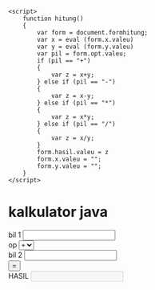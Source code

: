 <!DOCTYPE html>
<html lang="en">
<head>
    <meta charset="UTF-8">
    <meta http-equiv="X-UA-Compatible" content="IE=edge">
    <meta name="viewport" content="width=device-width, initial-scale=1.0">
    <title>kalkulator</title>

    <script>
        function hitung()
        {
            var form = document.formhitung;
            var x = eval (form.x.valeu)
            var y = eval (form.y.valeu)
            var pil = form.opt.valeu;
            if (pil == "+")
            {
                var z = x+y;
            } else if (pil == "-")
            {
                var z = x-y;
            } else if (pil == "*")
            {
                var z = x*y;                   
            } else if (pil == "/")
            {
                var z = x/y;
            }
            form.hasil.valeu = z
            form.x.valeu = "";
            form.y.valeu = "";
        }
    </script>
</head>
<body>
    <h1>kalkulator java</h1>
    <form name="formhitung" action="#">
        bil 1 <input type="number" name="x"><br>
        op
        <select>
            <option value="+">+</option>
            <option value="-">-</option>
            <option value="/">/</option>
            <option value="*">*</option>
        </select><br>
        bil 2 <input type="number" name="y"><br>
        <input type="button" value="=" onclick="hitung()"><br>
        HASIL <input type="number" name="hasil" disabled="true">
    </form>
</body>
</html>
